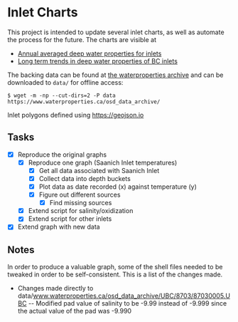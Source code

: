 # Inlet Charts

This project is intended to update several inlet charts, as well as automate the process for the future.
The charts are visible at

- [Annual averaged deep water properties for inlets](https://www.pac.dfo-mpo.gc.ca/science/oceans/bc-inlets-mer-de-bras-cb/water-prop-eau-eng.html)
- [Long term trends in deep water properties of BC inlets](https://www.pac.dfo-mpo.gc.ca/science/oceans/bc-inlets-mer-de-bras-cb/index-eng.html)

The backing data can be found at [the waterproperties archive](https://www.waterproperties.ca/osd_data_archive/netCDF_Data/) and can be downloaded to `data/` for offline access:

    $ wget -m -np --cut-dirs=2 -P data https://www.waterproperties.ca/osd_data_archive/

Inlet polygons defined using https://geojson.io

## Tasks

- [X] Reproduce the original graphs
  - [X] Reproduce one graph (Saanich Inlet temperatures)
    - [X] Get all data associated with Saanich Inlet
    - [X] Collect data into depth buckets
    - [X] Plot data as date recorded (x) against temperature (y)
    - [X] Figure out different sources
      - [X] Find missing sources
  - [X] Extend script for salinity/oxidization
  - [X] Extend script for other inlets
- [X] Extend graph with new data

## Notes

In order to produce a valuable graph, some of the shell files needed to be tweaked in order to be self-consistent.
This is a list of the changes made.

- Changes made directly to data/www.waterproperties.ca/osd_data_archive/UBC/8703/87030005.UBC
-- Modified pad value of salinity to be -9.99 instead of -9.999 since the actual value of the pad was -9.990
